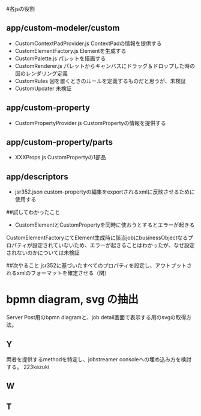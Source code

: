 #各jsの役割

## app/custom-modeler/custom
- CustomContextPadProvider.js ContextPadの情報を提供する
- CustomElementFactory.js Elementを生成する
- CustomPalette.js パレットを描画する
- CustomRenderer.js パレットからキャンバスにドラッグ＆ドロップした時の図のレンダリング定義
- CustomRules 図を置くときのルールを定義するものだと思うが、未検証
- CustomUpdater 未検証

## app/custom-property
- CustomPropertyProvider.js CustomPropertyの情報を提供する

## app/custom-property/parts
- XXXProps.js CustomPropertyの1部品

## app/descriptors
- jsr352.json custom-propertyの編集をexportされるxmlに反映させるために使用する

##試してわかったこと
- CustomElementとCustomPropertyを同時に使おうとするとエラーが起きる

CustomElementFactoryにてElement生成時に該当jobにbusinessObjectなるプロパティが設定されていないため、エラーが起きることはわかったが、なぜ設定されないのかについては未検証

##次やること
jsr352に基づいたすべてのプロパティを設定し、アウトプットされるxmlのフォーマットを確定させる（関）

# bpmn diagram, svg の抽出

Server Post用のbpmn diagramと、job detail画面で表示する用のsvgの取得方法。

## Y

両者を提供するmethodを特定し、jobstreamer consoleへの埋め込み方を検討する。 223kazuki

## W
## T
